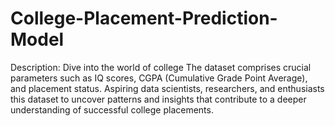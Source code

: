# College-Placement-Prediction-Model
Description: Dive into the world of college The dataset comprises crucial parameters such as IQ scores, CGPA (Cumulative Grade Point Average), and placement status. Aspiring data scientists, researchers, and enthusiasts this dataset to uncover patterns and insights that contribute to a deeper understanding of successful college placements.
